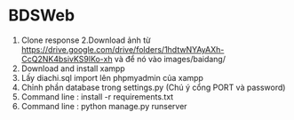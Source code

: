 # BDSWeb
1. Clone response
2.Download ảnh  từ https://drive.google.com/drive/folders/1hdtwNYAyAXh-CcQ2NK4bsivKS9lKo-xh và để nó vào images/baidang/
3. Download and install xampp
4. Lấy diachi.sql import lên phpmyadmin của xampp
5. Chỉnh phần database trong settings.py (Chú ý cổng PORT và password)
6. Command line : install -r requirements.txt
7. Command line : python manage.py runserver
